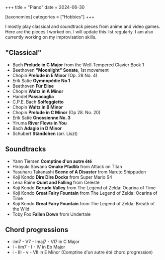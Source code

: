 +++
title = "Piano"
date = 2024-06-30

[taxonomies]
categories = ["Hobbies"]
+++

I mostly play classical and soundtrack pieces from anime and video games. Here are the pieces I worked on. I will update this list regularly.
I am also currently working on my improvisation skills.

<!-- more -->

## "Classical"

* Bach **Prelude in C Major** from the Well-Tempered Clavier Book 1
* Beethoven **"Moonlight" Sonate**, 1st movement
* Chopin **Prelude in E Minor** (Op. 28 No. 4)
* Erik Satie **Gymnopédie No.1**
* Beethoven **Für Elise**
* Chopin **Waltz in A Minor**
* Handel **Passacaglia**
* C.P.E. Bach **Solfeggietto**
* Chopin **Waltz in B Minor**
* Chopin **Prelude in C Minor** (Op 28. No. 20)
* Erik Satie **Gnossienne No. 3**
* Yiruma **River Flows in You**
* Bach **Adagio in D Minor**
* Schubert **Ständchen** (arr. Liszt)

## Soundtracks

* Yann Tiersen **Comptine d'un autre été**
* Hiroyuki Sawano **Omake Pfadlib** from Attack on Titan
* Yasuharu Takanashi **Scene of A Disaster** from Naruto Shippuden
* Koji Kondo **Dire Dire Docks** from Super Mario 64
* Lena Raine **Quiet and Falling** from Celeste
* Koji Kondo **Gerudo Valley** from The Legend of Zelda: Ocarina of Time
* Koji Kondo **Great Fairy Fountain** from The Legend of Zelda: Ocarina of Time
* Koji Kondo **Great Fairy Fountain** from The Legend of Zelda: Breath of the Wild
* Toby Fox **Fallen Down** from Undertale

## Chord progressions

* iim7 - V7 - Imaj7 - VI7 in C Major
* I - iim7 - I - IV in Eb Major
* i - III - v - VII in E Minor (Comptine d'un autre été chord progression)

